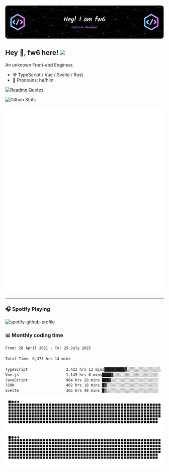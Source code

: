 ![Header](github-header-image.png)

## Hey 👋, fw6 here! <img src="https://github.githubassets.com/images/mona-whisper.gif" height="24" />


An unknown Front-end Engineer.

-   :hammer_and_pick: TypeScript / Vue / Svelte / Rust
-   :man: Pronouns: he/him


[![Readme Quotes](https://quotes-github-readme.vercel.app/api?type=horizontal&theme=algolia)](https://github.com/piyushsuthar/github-readme-quotes)



![Github Stats](https://github-readme-stats.vercel.app/api?username=fw6&bg_color=30,e96443,904e95&title_color=fff&text_color=fff)

![](https://raw.githubusercontent.com/fw6/github-stats-transparent/output/generated/overview.svg)
![](https://raw.githubusercontent.com/fw6/github-stats-transparent/output/generated/languages.svg)


---

### 🎧 Spotify Playing

<!-- ![spotify-github-profile](/img/default.svg) -->

![spotify-github-profile](https://spotify-github-profile.vercel.app/api/view.svg?uid=r6wn4hdvypv0lkzyrj0e0pjct&cover_image=true&theme=default&show_offline=true&background_color=9a10ad&interchange=true&bar_color_cover=true)



### :bar_chart: Monthly coding time 

<!--START_SECTION:waka-->

```txt
From: 28 April 2021 - To: 25 July 2025

Total Time: 6,373 hrs 14 mins

TypeScript                 2,423 hrs 13 mins█████████▓░░░░░░░░░░░░░░░   38.02 %
Vue.js                     1,149 hrs 6 mins████▓░░░░░░░░░░░░░░░░░░░░   18.03 %
JavaScript                 964 hrs 28 mins ███▓░░░░░░░░░░░░░░░░░░░░░   15.13 %
JSON                       402 hrs 18 mins █▓░░░░░░░░░░░░░░░░░░░░░░░   06.31 %
Svelte                     365 hrs 49 mins █▒░░░░░░░░░░░░░░░░░░░░░░░   05.74 %
```

<!--END_SECTION:waka-->




![github contribution grid snake animation](https://raw.githubusercontent.com/platane/platane/output/github-contribution-grid-snake-dark.svg#gh-dark-mode-only)![github contribution grid snake animation](https://raw.githubusercontent.com/platane/platane/output/github-contribution-grid-snake.svg#gh-light-mode-only)
